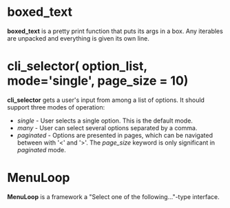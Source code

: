 # boxed\_text

__boxed_text__ is a pretty print function that puts its args in a box.  Any iterables are unpacked and everything is given its own line.

# cli\_selector( option\_list, mode='single', page_size = 10)

__cli_selector__ gets a user's input from among a list of options.  It should support three modes of operation:

* _single_ - User selects a single option.  This is the default mode.
* _many_ - User can select several options separated by a comma.
* _paginated_ - Options are presented in pages, which can be navigated between with '<' and '>'.  The *page_size* keyword is only significant in _paginated_ mode.

# MenuLoop

 __MenuLoop__ is a framework a "Select one of the following..."-type interface.
